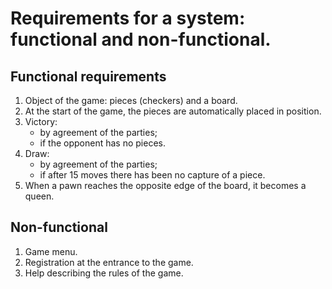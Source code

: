 # Requirements for a system: functional and non-functional.
## Functional requirements
1. Object of the game: pieces (checkers) and a board.
2. At the start of the game, the pieces are automatically placed in position.
3. Victory: 
    * by agreement of the parties; 
    * if the opponent has no pieces.
4. Draw:
    * by agreement of the parties;
    * if after 15 moves there has been no capture of a piece.
5. When a pawn reaches the opposite edge of the board, it becomes a queen.
## Non-functional
1. Game menu.
2. Registration at the entrance to the game.
3. Help describing the rules of the game.
